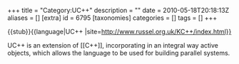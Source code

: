 +++
title = "Category:UC++"
description = ""
date = 2010-05-18T20:18:13Z
aliases = []
[extra]
id = 6795
[taxonomies]
categories = []
tags = []
+++

{{stub}}{{language|UC++
|site=http://www.russel.org.uk/KC++/index.html}}

UC++ is an extension of [[C++]], incorporating in an integral way active objects, which allows the language to be used for building parallel systems.
